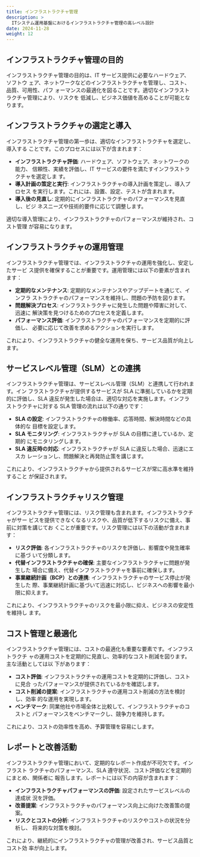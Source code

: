 ```yaml
---
title: インフラストラクチャ管理
description: >
  ITシステム運用基盤におけるインフラストラクチャ管理の高レベル設計
date: 2024-11-28
weight: 12
---
```


## インフラストラクチャ管理の目的

インフラストラクチャ管理の目的は、IT サービス提供に必要なハードウェア、ソフトウ
ェア、ネットワークなどのインフラストラクチャを管理し、コスト、品質、可用性、パフ
ォーマンスの最適化を図ることです。適切なインフラストラクチャ管理により、リスクを
低減し、ビジネス価値を高めることが可能となります。

## インフラストラクチャの選定と導入

インフラストラクチャ管理の第一歩は、適切なインフラストラクチャを選定し、導入する
ことです。このプロセスには以下が含まれます：

- **インフラストラクチャ評価**: ハードウェア、ソフトウェア、ネットワークの能力、
  信頼性、実績を評価し、IT サービスの要件を満たすインフラストラクチャを選定しま
  す。
- **導入計画の策定と実行**: インフラストラクチャの導入計画を策定し、導入プロセス
  を実行します。これには、設置、設定、テストが含まれます。
- **導入後の見直し**: 定期的にインフラストラクチャのパフォーマンスを見直し、ビジ
  ネスニーズや技術的要件に応じて調整します。

適切な導入管理により、インフラストラクチャのパフォーマンスが維持され、コスト管理
が容易になります。

## インフラストラクチャの運用管理

インフラストラクチャ管理では、インフラストラクチャの運用を強化し、安定したサービ
ス提供を確保することが重要です。運用管理には以下の要素が含まれます：

- **定期的なメンテナンス**: 定期的なメンテナンスやアップデートを通じて、インフラ
  ストラクチャのパフォーマンスを維持し、問題の予防を図ります。
- **問題解決プロセス**: インフラストラクチャに発生した問題や障害に対して、迅速に
  解決策を見つけるためのプロセスを定義します。
- **パフォーマンス評価**: インフラストラクチャのパフォーマンスを定期的に評価し、
  必要に応じて改善を求めるアクションを実行します。

これにより、インフラストラクチャの健全な運用を保ち、サービス品質が向上します。

## サービスレベル管理（SLM）との連携

インフラストラクチャ管理は、サービスレベル管理（SLM）と連携して行われます。イン
フラストラクチャが提供するサービスが SLA に準拠しているかを定期的に評価し、SLA
違反が発生した場合は、適切な対応を実施します。インフラストラクチャに対する SLA
管理の流れは以下の通りです：

- **SLA の設定**: インフラストラクチャの稼働率、応答時間、解決時間などの具体的な
  目標を設定します。
- **SLA モニタリング**: インフラストラクチャが SLA の目標に達しているか、定期的
  にモニタリングします。
- **SLA 違反時の対応**: インフラストラクチャが SLA に違反した場合、迅速にエスカ
  レーションし、問題解決と再発防止策を講じます。

これにより、インフラストラクチャから提供されるサービスが常に高水準を維持すること
が保証されます。

## インフラストラクチャリスク管理

インフラストラクチャ管理には、リスク管理も含まれます。インフラストラクチャがサー
ビスを提供できなくなるリスクや、品質が低下するリスクに備え、事前に対策を講じてお
くことが重要です。リスク管理には以下の活動が含まれます：

- **リスク評価**: 各インフラストラクチャのリスクを評価し、影響度や発生確率に基づ
  いて分類します。
- **代替インフラストラクチャの確保**: 主要なインフラストラクチャに問題が発生した
  場合に備え、代替インフラストラクチャを事前に確保します。
- **事業継続計画（BCP）との連携**: インフラストラクチャのサービス停止が発生した
  際、事業継続計画に基づいて迅速に対応し、ビジネスへの影響を最小限に抑えます。

これにより、インフラストラクチャのリスクを最小限に抑え、ビジネスの安定性を維持し
ます。

## コスト管理と最適化

インフラストラクチャ管理には、コストの最適化も重要な要素です。インフラストラクチ
ャの運用コストを定期的に見直し、効率的なコスト削減を図ります。主な活動としては以
下があります：

- **コスト評価**: インフラストラクチャの運用コストを定期的に評価し、コストに見合
  ったパフォーマンスが提供されているかを確認します。
- **コスト削減の提案**: インフラストラクチャの運用コスト削減の方法を検討し、効率
  的な運用を実現します。
- **ベンチマーク**: 同業他社や市場全体と比較して、インフラストラクチャのコストと
  パフォーマンスをベンチマークし、競争力を維持します。

これにより、コストの効率性を高め、予算管理を容易にします。

## レポートと改善活動

インフラストラクチャ管理において、定期的なレポート作成が不可欠です。インフラスト
ラクチャのパフォーマンス、SLA 遵守状況、コスト評価などを定期的にまとめ、関係者に
報告します。レポートには以下の内容が含まれます：

- **インフラストラクチャパフォーマンスの評価**: 設定されたサービスレベルの達成状
  況を評価。
- **改善提案**: インフラストラクチャのパフォーマンス向上に向けた改善策の提案。
- **リスクとコストの分析**: インフラストラクチャのリスクやコストの状況を分析し、
  将来的な対策を検討。

これにより、継続的にインフラストラクチャの管理が改善され、サービス品質とコスト効
率が向上します。
